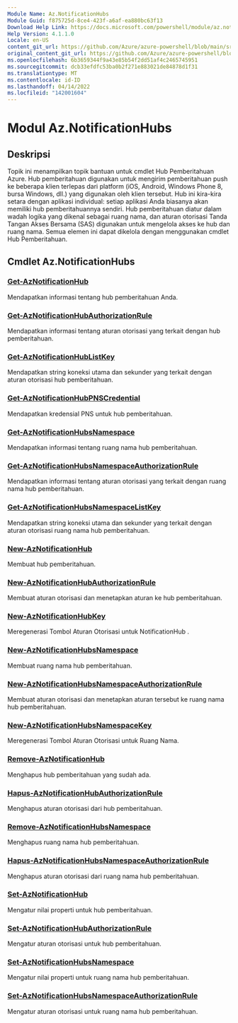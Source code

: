 ```yaml
---
Module Name: Az.NotificationHubs
Module Guid: f875725d-8ce4-423f-a6af-ea880bc63f13
Download Help Link: https://docs.microsoft.com/powershell/module/az.notificationhubs
Help Version: 4.1.1.0
Locale: en-US
content_git_url: https://github.com/Azure/azure-powershell/blob/main/src/NotificationHubs/NotificationHubs/help/Az.NotificationHubs.md
original_content_git_url: https://github.com/Azure/azure-powershell/blob/main/src/NotificationHubs/NotificationHubs/help/Az.NotificationHubs.md
ms.openlocfilehash: 6b3659344f9a43e85b54f2dd51af4c2465745951
ms.sourcegitcommit: dcb33efdfc53ba0b2f271e883021de84878d1f31
ms.translationtype: MT
ms.contentlocale: id-ID
ms.lasthandoff: 04/14/2022
ms.locfileid: "142001604"
---
```

# Modul Az.NotificationHubs
## Deskripsi
Topik ini menampilkan topik bantuan untuk cmdlet Hub Pemberitahuan Azure. Hub pemberitahuan digunakan untuk mengirim pemberitahuan push ke beberapa klien terlepas dari platform (iOS, Android, Windows Phone 8, bursa Windows, dll.) yang digunakan oleh klien tersebut. Hub ini kira-kira setara dengan aplikasi individual: setiap aplikasi Anda biasanya akan memiliki hub pemberitahuannya sendiri. Hub pemberitahuan diatur dalam wadah logika yang dikenal sebagai ruang nama, dan aturan otorisasi Tanda Tangan Akses Bersama (SAS) digunakan untuk mengelola akses ke hub dan ruang nama. Semua elemen ini dapat dikelola dengan menggunakan cmdlet Hub Pemberitahuan.

## Cmdlet Az.NotificationHubs
### [Get-AzNotificationHub](Get-AzNotificationHub.md)
Mendapatkan informasi tentang hub pemberitahuan Anda.

### [Get-AzNotificationHubAuthorizationRule](Get-AzNotificationHubAuthorizationRule.md)
Mendapatkan informasi tentang aturan otorisasi yang terkait dengan hub pemberitahuan.

### [Get-AzNotificationHubListKey](Get-AzNotificationHubListKey.md)
Mendapatkan string koneksi utama dan sekunder yang terkait dengan aturan otorisasi hub pemberitahuan.

### [Get-AzNotificationHubPNSCredential](Get-AzNotificationHubPNSCredential.md)
Mendapatkan kredensial PNS untuk hub pemberitahuan.

### [Get-AzNotificationHubsNamespace](Get-AzNotificationHubsNamespace.md)
Mendapatkan informasi tentang ruang nama hub pemberitahuan.

### [Get-AzNotificationHubsNamespaceAuthorizationRule](Get-AzNotificationHubsNamespaceAuthorizationRule.md)
Mendapatkan informasi tentang aturan otorisasi yang terkait dengan ruang nama hub pemberitahuan.

### [Get-AzNotificationHubsNamespaceListKey](Get-AzNotificationHubsNamespaceListKey.md)
Mendapatkan string koneksi utama dan sekunder yang terkait dengan aturan otorisasi ruang nama hub pemberitahuan.

### [New-AzNotificationHub](New-AzNotificationHub.md)
Membuat hub pemberitahuan.

### [New-AzNotificationHubAuthorizationRule](New-AzNotificationHubAuthorizationRule.md)
Membuat aturan otorisasi dan menetapkan aturan ke hub pemberitahuan.

### [New-AzNotificationHubKey](New-AzNotificationHubKey.md)
Meregenerasi Tombol Aturan Otorisasi untuk NotificationHub .

### [New-AzNotificationHubsNamespace](New-AzNotificationHubsNamespace.md)
Membuat ruang nama hub pemberitahuan.

### [New-AzNotificationHubsNamespaceAuthorizationRule](New-AzNotificationHubsNamespaceAuthorizationRule.md)
Membuat aturan otorisasi dan menetapkan aturan tersebut ke ruang nama hub pemberitahuan.

### [New-AzNotificationHubsNamespaceKey](New-AzNotificationHubsNamespaceKey.md)
Meregenerasi Tombol Aturan Otorisasi untuk Ruang Nama.

### [Remove-AzNotificationHub](Remove-AzNotificationHub.md)
Menghapus hub pemberitahuan yang sudah ada.

### [Hapus-AzNotificationHubAuthorizationRule](Remove-AzNotificationHubAuthorizationRule.md)
Menghapus aturan otorisasi dari hub pemberitahuan.

### [Remove-AzNotificationHubsNamespace](Remove-AzNotificationHubsNamespace.md)
Menghapus ruang nama hub pemberitahuan.

### [Hapus-AzNotificationHubsNamespaceAuthorizationRule](Remove-AzNotificationHubsNamespaceAuthorizationRule.md)
Menghapus aturan otorisasi dari ruang nama hub pemberitahuan.

### [Set-AzNotificationHub](Set-AzNotificationHub.md)
Mengatur nilai properti untuk hub pemberitahuan.

### [Set-AzNotificationHubAuthorizationRule](Set-AzNotificationHubAuthorizationRule.md)
Mengatur aturan otorisasi untuk hub pemberitahuan.

### [Set-AzNotificationHubsNamespace](Set-AzNotificationHubsNamespace.md)
Mengatur nilai properti untuk ruang nama hub pemberitahuan.

### [Set-AzNotificationHubsNamespaceAuthorizationRule](Set-AzNotificationHubsNamespaceAuthorizationRule.md)
Mengatur aturan otorisasi untuk ruang nama hub pemberitahuan.

